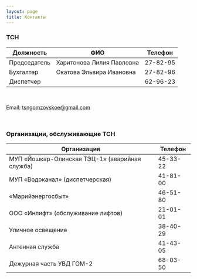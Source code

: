 ```yaml
---
layout: page
title: Контакты
---
```

### ТСН
<table>
  <thead>
    <tr>
      <th>Должность</th>
      <th>ФИО</th>
      <th>Телефон</th>
    </tr>
  </thead>
  <tbody>
    <tr>
      <td>Председатель</td>
      <td>Харитонова Лилия Павловна</td>
      <td>27-82-95</td>
    </tr>
    <tr>
      <td>Бухгалтер</td>
      <td>Окатова Эльвира Ивановна</td>
      <td>27-82-96</td>
    </tr>
    <tr>
      <td colspan="2">Диспетчер</td>
      <td>62-96-23</td>
    </tr>
  </tbody>
</table>

<br/>

Email: [tsngomzovskoe@gmail.com](mailto:tsngomzovskoe@gmail)

<br/>

### Организации, обслуживающие ТСН
<table>
  <thead>
    <tr>
      <th>Организация</th>
      <th>Телефон</th>
    </tr>
  </thead>
  <tbody>
    <tr>
      <td>МУП «Йошкар-Олинская ТЭЦ-1» (аварийная служба)</td>
      <td>45-33-22</td>
    </tr>
    <tr>
      <td>МУП «Водоканал» (диспетчерская)</td>
      <td>41-81-00</td>
    </tr>
    <tr>
      <td>«Марийэнергосбыт»</td>
      <td>46-51-80</td>
    </tr>
    <tr>
      <td>ООО «Инлифт» (обслуживание лифтов)</td>
      <td>21-01-01</td>
    </tr>
    <tr>
      <td>Уличное освещение</td>
      <td>38-40-29</td>
    </tr>
    <tr>
      <td>Антенная служба</td>
      <td>41-43-05</td>
    </tr>
    <tr>
      <td>Дежурная часть УВД ГОМ-2</td>
      <td>68-03-50</td>
    </tr>
  </tbody>
</table>